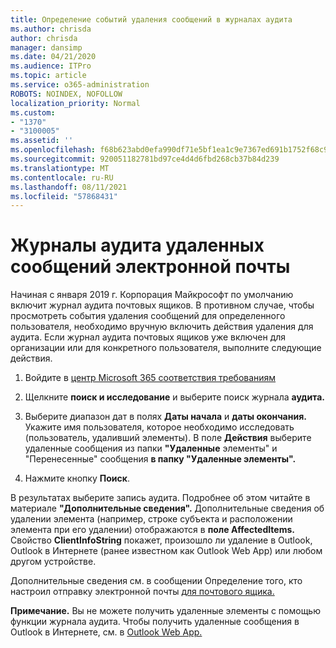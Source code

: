 ```yaml
---
title: Определение событий удаления сообщений в журналах аудита
ms.author: chrisda
author: chrisda
manager: dansimp
ms.date: 04/21/2020
ms.audience: ITPro
ms.topic: article
ms.service: o365-administration
ROBOTS: NOINDEX, NOFOLLOW
localization_priority: Normal
ms.custom:
- "1370"
- "3100005"
ms.assetid: ''
ms.openlocfilehash: f68b623abd0efa990df71e5bf1ea1c9e7367ed691b1752f68c971e973922a63d
ms.sourcegitcommit: 920051182781bd97ce4d4d6fbd268cb37b84d239
ms.translationtype: MT
ms.contentlocale: ru-RU
ms.lasthandoff: 08/11/2021
ms.locfileid: "57868431"
---
```

# <a name="audit-logs-for-deleted-email-messages"></a>Журналы аудита удаленных сообщений электронной почты

Начиная с января 2019 г. Корпорация Майкрософт по умолчанию включит журнал аудита почтовых ящиков. В противном случае, чтобы просмотреть события удаления сообщений для определенного пользователя, необходимо вручную включить действия удаления для аудита. Если журнал аудита почтовых ящиков уже включен для организации или для конкретного пользователя, выполните следующие действия.

1. Войдите в [центр Microsoft 365 соответствия требованиям](https://protection.office.com/)

2. Щелкните **поиск и исследование** и выберите поиск журнала **аудита.**

3. Выберите диапазон дат в полях **Даты начала** и **даты окончания.** Укажите имя пользователя, которое необходимо исследовать (пользователь, удаливший элементы). В поле **Действия** выберите удаленные сообщения из папки **"Удаленные** элементы" и "Перенесенные" сообщения **в папку "Удаленные элементы".**

4. Нажмите кнопку **Поиск**.

В результатах выберите запись аудита. Подробнее об этом читайте в материале **"Дополнительные сведения".** Дополнительные сведения об удалении элемента (например, строке субъекта и расположении элемента при его удалении) отображаются в **поле AffectedItems.** Свойство **ClientInfoString** покажет, произошло ли удаление в Outlook, Outlook в Интернете (ранее известном как Outlook Web App) или любом другом устройстве.

Дополнительные сведения см. в сообщении Определение того, кто настроил отправку электронной почты [для почтового ящика.](https://docs.microsoft.com/microsoft-365/compliance/auditing-troubleshooting-scenarios#determine-if-a-user-deleted-email-items)

**Примечание.** Вы не можете получить удаленные элементы с помощью функции журнала аудита. Чтобы получить удаленные сообщения в Outlook в Интернете, см. в [Outlook Web App.](https://support.office.com/article/C3D8FC15-EEEF-4F1C-81DF-E27964B7EDD4)
